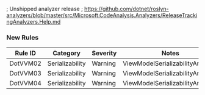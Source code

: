 ﻿; Unshipped analyzer release
; https://github.com/dotnet/roslyn-analyzers/blob/master/src/Microsoft.CodeAnalysis.Analyzers/ReleaseTrackingAnalyzers.Help.md

### New Rules
Rule ID | Category | Severity | Notes
--------|----------|----------|-------
DotVVM02 | Serializability | Warning | ViewModelSerializabilityAnalyzer
DotVVM03 | Serializability | Warning | ViewModelSerializabilityAnalyzer
DotVVM04 | Serializability | Warning | ViewModelSerializabilityAnalyzer